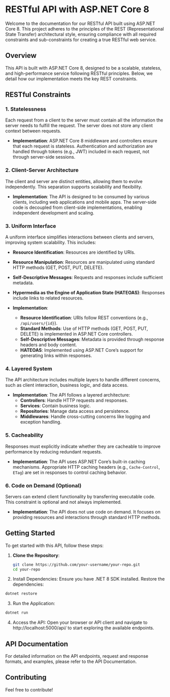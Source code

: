 # RESTful API with ASP.NET Core 8

Welcome to the documentation for our RESTful API built using ASP.NET Core 8. This project adheres to the principles of the REST (Representational State Transfer) architectural style, ensuring compliance with all required constraints and sub-constraints for creating a true RESTful web service.

## Overview

This API is built with ASP.NET Core 8, designed to be a scalable, stateless, and high-performance service following RESTful principles. Below, we detail how our implementation meets the key REST constraints.

## RESTful Constraints

### 1. **Statelessness**

Each request from a client to the server must contain all the information the server needs to fulfill the request. The server does not store any client context between requests.

- **Implementation**: ASP.NET Core 8 middleware and controllers ensure that each request is stateless. Authentication and authorization are handled through tokens (e.g., JWT) included in each request, not through server-side sessions.

### 2. **Client-Server Architecture**

The client and server are distinct entities, allowing them to evolve independently. This separation supports scalability and flexibility.

- **Implementation**: The API is designed to be consumed by various clients, including web applications and mobile apps. The server-side code is decoupled from client-side implementations, enabling independent development and scaling.

### 3. **Uniform Interface**

A uniform interface simplifies interactions between clients and servers, improving system scalability. This includes:
   - **Resource Identification**: Resources are identified by URIs.
   - **Resource Manipulation**: Resources are manipulated using standard HTTP methods (GET, POST, PUT, DELETE).
   - **Self-Descriptive Messages**: Requests and responses include sufficient metadata.
   - **Hypermedia as the Engine of Application State (HATEOAS)**: Responses include links to related resources.

- **Implementation**:
  - **Resource Identification**: URIs follow REST conventions (e.g., `/api/users/{id}`).
  - **Standard Methods**: Use of HTTP methods (GET, POST, PUT, DELETE) is implemented in ASP.NET Core controllers.
  - **Self-Descriptive Messages**: Metadata is provided through response headers and body content.
  - **HATEOAS**: Implemented using ASP.NET Core’s support for generating links within responses.

### 4. **Layered System**

The API architecture includes multiple layers to handle different concerns, such as client interaction, business logic, and data access.

- **Implementation**: The API follows a layered architecture:
  - **Controllers**: Handle HTTP requests and responses.
  - **Services**: Contain business logic.
  - **Repositories**: Manage data access and persistence.
  - **Middlewares**: Handle cross-cutting concerns like logging and exception handling.

### 5. **Cacheability**

Responses must explicitly indicate whether they are cacheable to improve performance by reducing redundant requests.

- **Implementation**: The API uses ASP.NET Core’s built-in caching mechanisms. Appropriate HTTP caching headers (e.g., `Cache-Control`, `ETag`) are set in responses to control caching behavior.

### 6. **Code on Demand (Optional)**

Servers can extend client functionality by transferring executable code. This constraint is optional and not always implemented.

- **Implementation**: The API does not use code on demand. It focuses on providing resources and interactions through standard HTTP methods.

## Getting Started
To get started with this API, follow these steps:

1. **Clone the Repository**:
   ```bash
   git clone https://github.com/your-username/your-repo.git
   cd your-repo
   ```

2. Install Dependencies: Ensure you have .NET 8 SDK installed. Restore the dependencies:

```bash
dotnet restore
```
3. Run the Application:

``` bash
dotnet run
```
4. Access the API: Open your browser or API client and navigate to http://localhost:5000/api/ to start exploring the available endpoints.

## API Documentation
For detailed information on the API endpoints, request and response formats, and examples, please refer to the API Documentation.

## Contributing
Feel free to contribute!
